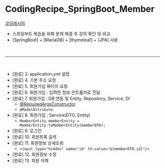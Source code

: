 # CodingRecipe_SpringBoot_Member


[코딩레시피](https://www.youtube.com/watch?v=RhM1bQ76Tv0&list=PLV9zd3otBRt5ANIjawvd-el3QU594wyx7&index=1)


- 스프링부트 복습을 위해 문제 해결 후 강의 확인 및 비교
- [SpringBoot] + [MariaDB] + [thymeleaf] + [JPA] 사용

<br>

---
<br>

- [완료] 3. application.yml 설정
- [완료] 4. 기본 주소 요청
- [완료] 5. 회원가입 페이지 요청
- [완료] 6. 회원가입 : 입력한 정보 콘트롤러로 전달
- [완료] 7. 회원가입 : DB 연동 및 Entity, Repository, Service, DI
  - [@RequiredArgsConstructor](https://velog.io/@developerjun0615/Spring-RequiredArgsConstructor-%EC%96%B4%EB%85%B8%ED%85%8C%EC%9D%B4%EC%85%98%EC%9D%84-%EC%82%AC%EC%9A%A9%ED%95%9C-%EC%83%9D%EC%84%B1%EC%9E%90-%EC%A3%BC%EC%9E%85)
  - `@ModelAttribute` 
- [완료] 8. 회원가입 : Service(DTO, Entity)
  - `MemberEntity memberEntity = MemberEntity.toMemberEntity(memberDTO);`
- [완료] 9. 로그인
- [완료] 10. 회원목록 출력
- [완료] 11. 회원정보 상세조회
  - `<input type="hidden" name="id" th:value="${memberDTO.id}"/>`
- [완료] 12. 회원정보 수정
- [완료] 13. 회원 삭제













